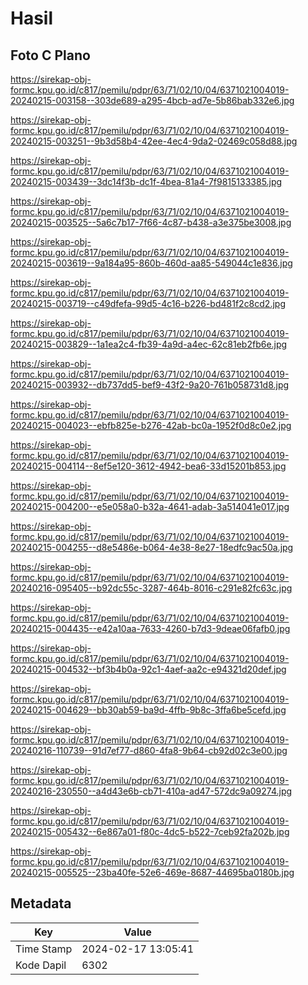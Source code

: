 # Hasil

## Foto C Plano

https://sirekap-obj-formc.kpu.go.id/c817/pemilu/pdpr/63/71/02/10/04/6371021004019-20240215-003158--303de689-a295-4bcb-ad7e-5b86bab332e6.jpg

https://sirekap-obj-formc.kpu.go.id/c817/pemilu/pdpr/63/71/02/10/04/6371021004019-20240215-003251--9b3d58b4-42ee-4ec4-9da2-02469c058d88.jpg

https://sirekap-obj-formc.kpu.go.id/c817/pemilu/pdpr/63/71/02/10/04/6371021004019-20240215-003439--3dc14f3b-dc1f-4bea-81a4-7f9815133385.jpg

https://sirekap-obj-formc.kpu.go.id/c817/pemilu/pdpr/63/71/02/10/04/6371021004019-20240215-003525--5a6c7b17-7f66-4c87-b438-a3e375be3008.jpg

https://sirekap-obj-formc.kpu.go.id/c817/pemilu/pdpr/63/71/02/10/04/6371021004019-20240215-003619--9a184a95-860b-460d-aa85-549044c1e836.jpg

https://sirekap-obj-formc.kpu.go.id/c817/pemilu/pdpr/63/71/02/10/04/6371021004019-20240215-003719--c49dfefa-99d5-4c16-b226-bd481f2c8cd2.jpg

https://sirekap-obj-formc.kpu.go.id/c817/pemilu/pdpr/63/71/02/10/04/6371021004019-20240215-003829--1a1ea2c4-fb39-4a9d-a4ec-62c81eb2fb6e.jpg

https://sirekap-obj-formc.kpu.go.id/c817/pemilu/pdpr/63/71/02/10/04/6371021004019-20240215-003932--db737dd5-bef9-43f2-9a20-761b058731d8.jpg

https://sirekap-obj-formc.kpu.go.id/c817/pemilu/pdpr/63/71/02/10/04/6371021004019-20240215-004023--ebfb825e-b276-42ab-bc0a-1952f0d8c0e2.jpg

https://sirekap-obj-formc.kpu.go.id/c817/pemilu/pdpr/63/71/02/10/04/6371021004019-20240215-004114--8ef5e120-3612-4942-bea6-33d15201b853.jpg

https://sirekap-obj-formc.kpu.go.id/c817/pemilu/pdpr/63/71/02/10/04/6371021004019-20240215-004200--e5e058a0-b32a-4641-adab-3a514041e017.jpg

https://sirekap-obj-formc.kpu.go.id/c817/pemilu/pdpr/63/71/02/10/04/6371021004019-20240215-004255--d8e5486e-b064-4e38-8e27-18edfc9ac50a.jpg

https://sirekap-obj-formc.kpu.go.id/c817/pemilu/pdpr/63/71/02/10/04/6371021004019-20240216-095405--b92dc55c-3287-464b-8016-c291e82fc63c.jpg

https://sirekap-obj-formc.kpu.go.id/c817/pemilu/pdpr/63/71/02/10/04/6371021004019-20240215-004435--e42a10aa-7633-4260-b7d3-9deae06fafb0.jpg

https://sirekap-obj-formc.kpu.go.id/c817/pemilu/pdpr/63/71/02/10/04/6371021004019-20240215-004532--bf3b4b0a-92c1-4aef-aa2c-e94321d20def.jpg

https://sirekap-obj-formc.kpu.go.id/c817/pemilu/pdpr/63/71/02/10/04/6371021004019-20240215-004629--bb30ab59-ba9d-4ffb-9b8c-3ffa6be5cefd.jpg

https://sirekap-obj-formc.kpu.go.id/c817/pemilu/pdpr/63/71/02/10/04/6371021004019-20240216-110739--91d7ef77-d860-4fa8-9b64-cb92d02c3e00.jpg

https://sirekap-obj-formc.kpu.go.id/c817/pemilu/pdpr/63/71/02/10/04/6371021004019-20240216-230550--a4d43e6b-cb71-410a-ad47-572dc9a09274.jpg

https://sirekap-obj-formc.kpu.go.id/c817/pemilu/pdpr/63/71/02/10/04/6371021004019-20240215-005432--6e867a01-f80c-4dc5-b522-7ceb92fa202b.jpg

https://sirekap-obj-formc.kpu.go.id/c817/pemilu/pdpr/63/71/02/10/04/6371021004019-20240215-005525--23ba40fe-52e6-469e-8687-44695ba0180b.jpg


## Metadata

| Key        | Value               |
| ---------- | ------------------- |
| Time Stamp | 2024-02-17 13:05:41 |
| Kode Dapil | 6302                |



